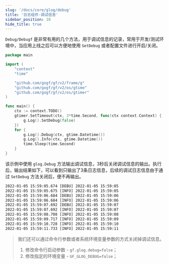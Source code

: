 ```yaml
---
slug: '/docs/core/glog/debug'
title: '日志组件-调试信息'
sidebar_position: 10
hide_title: true
---
```


`Debug/Debugf` 是非常有用的几个方法，用于调试信息的记录，常用于开发/测试环境中，当应用上线之后可以方便地使用 `SetDebug` 或者配置文件进行开启/关闭。

```go
package main

import (
    "context"
    "time"

    "github.com/gogf/gf/v2/frame/g"
    "github.com/gogf/gf/v2/os/gtime"
    "github.com/gogf/gf/v2/os/gtimer"
)

func main() {
    ctx := context.TODO()
    gtimer.SetTimeout(ctx, 3*time.Second, func(ctx context.Context) {
        g.Log().SetDebug(false)
    })
    for {
        g.Log().Debug(ctx, gtime.Datetime())
        g.Log().Info(ctx, gtime.Datetime())
        time.Sleep(time.Second)
    }
}
```

该示例中使用 `glog.Debug` 方法输出调试信息，3秒后关闭调试信息的输出。执行后，输出结果如下，可以看到只输出了3条日志信息，后续的调试日志信息由于通过 `SetDebug` 方法关闭后，便不再输出。

```html
2022-01-05 15:59:05.674 [DEBU] 2022-01-05 15:59:05
2022-01-05 15:59:05.675 [INFO] 2022-01-05 15:59:05
2022-01-05 15:59:06.684 [DEBU] 2022-01-05 15:59:06
2022-01-05 15:59:06.684 [INFO] 2022-01-05 15:59:06
2022-01-05 15:59:07.692 [DEBU] 2022-01-05 15:59:07
2022-01-05 15:59:07.692 [INFO] 2022-01-05 15:59:07
2022-01-05 15:59:08.708 [INFO] 2022-01-05 15:59:08
2022-01-05 15:59:09.717 [INFO] 2022-01-05 15:59:09
2022-01-05 15:59:10.728 [INFO] 2022-01-05 15:59:10
2022-01-05 15:59:11.733 [INFO] 2022-01-05 15:59:11
```

> 我们还可以通过命令行参数或者系统环境变量参数的方式关闭掉调试信息。
>
> 1. 修改命令行启动参数 \- `gf.glog.debug=false`；
> 2. 修改指定的环境变量 \- `GF_GLOG_DEBUG=false`；